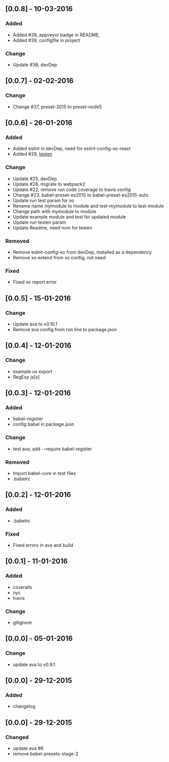 ## [0.0.8] - 10-03-2016
### Added 
- Added #39, appveyor badge in README, 
- Added #39, configfile in project

### Change
- Update #38, devDep

## [0.0.7] - 02-02-2016
### Change
- Change #37, preset-2015 to preset-node5

## [0.0.6] - 26-01-2016
### Added
- Added eslint in devDep, need for eslint-config-xo-react
- Added #29, [testen](https://github.com/egoist/testen)

### Change
- Update #25, devDep
- Update #28, migrate to webpack2
- Update #22, remove run code coverage to travis config
- Change #23, babel-preset-es2015 to babel-preset-es2015-auto
- Update run test param for xo
- Rename name mymodule to module and test-mymodule to test-module 
- Change path with mymodule to module
- Update example module and test for updated module
- Update run testen param
- Update Readme, need nvm for testen


### Removed
- Remove eslint-config-xo from devDep, installed as a dependency
- Remove xo extend from xo config, not need

### Fixed
- Fixed xo report error

## [0.0.5] - 15-01-2016
### Change
- Update ava to v0.10.1
- Remove ava config from run line to package.json

## [0.0.4] - 12-01-2016
### Change
- example us export
- RegExp js[x]

## [0.0.3] - 12-01-2016
### Added
- babel-register
- config babel in package.json

### Change
- test ava, add --require babel-register

### Removed
- Import babel-core in test files
- .babelrc

## [0.0.2] - 12-01-2016
### Added
- .babelrc

### Fixed
- Fixed errors in ava and build

## [0.0.1] - 11-01-2016
### Added
- coveralls
- nyc 
- travis

### Change
- gitignore

## [0.0.0] - 05-01-2016
### Change
- update ava to v0.9.1

## [0.0.0] - 29-12-2015
### Added
- changelog

## [0.0.0] - 29-12-2015
### Changed
- update ava #6
- remove babel-presets-stage-2
